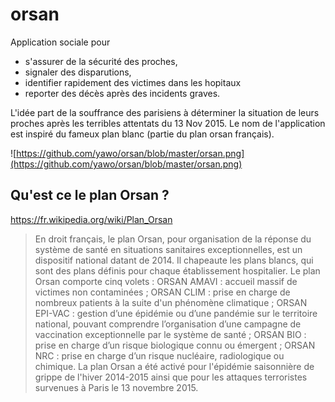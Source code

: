 # orsan
Application sociale pour
* s'assurer de la sécurité des proches, 
* signaler des disparutions, 
* identifier rapidement des victimes dans les hopitaux  
* reporter des décès après des incidents graves.

L'idée part de la souffrance des parisiens à déterminer la situation de leurs proches après les terribles attentats du 13 Nov 2015.
Le nom de l'application est inspiré du fameux plan blanc (partie du plan orsan français).

![https://github.com/yawo/orsan/blob/master/orsan.png](https://github.com/yawo/orsan/blob/master/orsan.png)

## Qu'est ce le plan Orsan ?
https://fr.wikipedia.org/wiki/Plan_Orsan
> En droit français, le plan Orsan, pour organisation de la réponse du système de santé en situations sanitaires exceptionnelles, est un dispositif national datant de 2014. Il chapeaute les plans blancs, qui sont des plans définis pour chaque établissement hospitalier.
Le plan Orsan comporte cinq volets :
ORSAN AMAVI : accueil massif de victimes non contaminées ;
ORSAN CLIM : prise en charge de nombreux patients à la suite d'un phénomène climatique ;
ORSAN EPI-VAC : gestion d’une épidémie ou d’une pandémie sur le territoire national, pouvant comprendre l’organisation d’une campagne de vaccination exceptionnelle par le système de santé ;
ORSAN BIO : prise en charge d’un risque biologique connu ou émergent ;
ORSAN NRC : prise en charge d’un risque nucléaire, radiologique ou chimique.
La plan Orsan a été activé pour l'épidémie saisonnière de grippe de l'hiver 2014-2015 ainsi que pour les attaques terroristes survenues à Paris le 13 novembre 2015.
